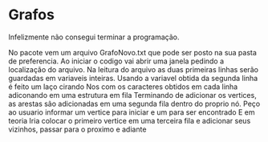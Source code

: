 # Grafos
Infelizmente não consegui terminar a programação.

No pacote vem um arquivo GrafoNovo.txt que pode ser posto na sua pasta de preferencia.
Ao iniciar o codigo vai abrir uma janela pedindo a localização do arquivo.
Na leitura do arquivo as duas primeiras linhas serão guardadas em variaveis inteiras.
Usando a variavel obtida da segunda linha é feito um laço cirando Nos com os caracteres obtidos em cada linha adiconando em uma estrutura em fila
Terminando de adicionar os vertices, as arestas são adicionadas em uma segunda fila dentro do proprio nó.
Peço ao usuario informar um vertice para iniciar e um para ser encontrado
E em teoria 
Iria colocar o primeiro vertice em uma terceira fila e adicionar seus vizinhos, passar para o proximo e adiante
